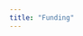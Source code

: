 ```yaml
---
title: "Funding"
---
```


<!-- Tools -->
<column class="spacer-s">

<block>

<ecosystem-funding-hero>
    
</ecosystem-funding-hero>

</block>

</column>









<column class="spacer-s">

<block>

<ecosystem-funding-why-build>
    
</ecosystem-funding-why-build>

</block>

</column>









<column class="spacer-s">

<ecosystem-funding-app-verticals>

</ecosystem-funding-app-verticals>

</column>









<column class="spacer-s">

<ecosystem-funding-contributors>

</ecosystem-funding-contributors>

</column>
